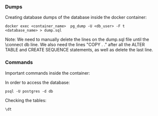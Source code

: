 ### Dumps

Creating database dumps of the database inside the docker container:

```
docker exec <container_name>  pg_dump -U <db_user> -F t <database_name> > dump.sql
```

Note: We need to manually delete the lines on the dump.sql file until the \connect db line. We also need the lines "COPY . ." after all the ALTER TABLE and CREATE SEQUENCE statements, as well as delete the last line. 

### Commands

Important commands inside the container:

In order to access the database:
```
psql -U postgres -d db
```

Checking the tables:
```
\dt
```
